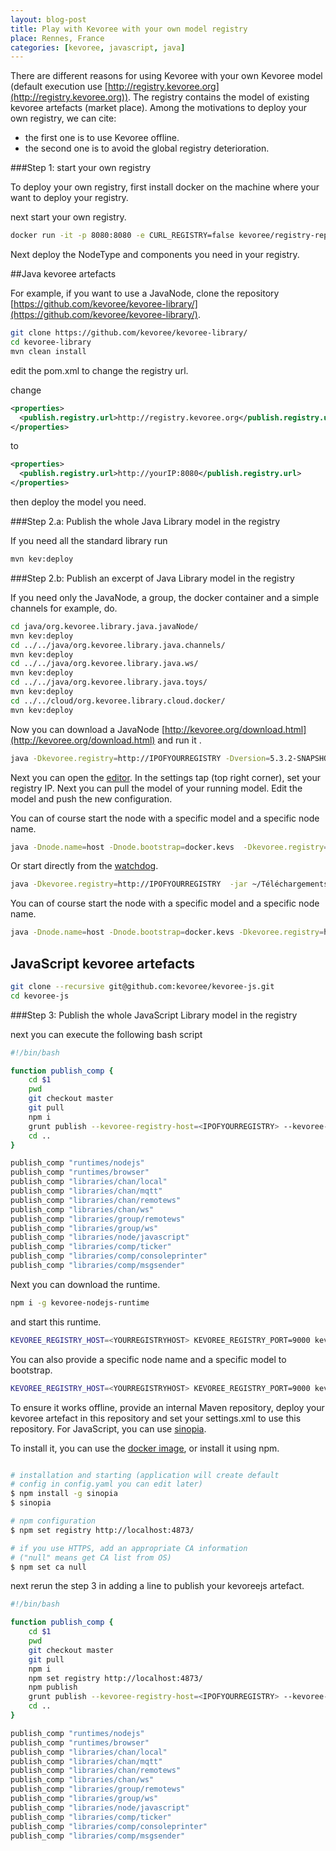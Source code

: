 ```yaml
---
layout: blog-post
title: Play with Kevoree with your own model registry
place: Rennes, France
categories: [kevoree, javascript, java]
---
```


There are different reasons for using Kevoree with your own Kevoree model (default execution use [http://registry.kevoree.org](http://registry.kevoree.org)). The registry contains the model of existing kevoree artefacts (market place). Among the motivations to deploy your own registry, we can cite:

- the first one is to use Kevoree offline.
- the second one is to avoid the global registry deterioration.

<!--more-->

###Step 1: start your own registry

To deploy your own registry, first install docker on the machine where your want to deploy your registry.

next start your own registry.

```bash
docker run -it -p 8080:8080 -e CURL_REGISTRY=false kevoree/registry-replica
```

Next deploy the NodeType and components you need in your registry.

##Java kevoree artefacts

For example, if you want to use a JavaNode, clone the repository [https://github.com/kevoree/kevoree-library/](https://github.com/kevoree/kevoree-library/).



```bash
git clone https://github.com/kevoree/kevoree-library/
cd kevoree-library
mvn clean install
```

edit the pom.xml to change the registry url.

change

```xml
<properties>
  <publish.registry.url>http://registry.kevoree.org</publish.registry.url>
</properties>
```

to

```xml
<properties>
  <publish.registry.url>http://yourIP:8080</publish.registry.url>
</properties>
```

then deploy the model you need.

###Step 2.a: Publish the whole Java Library model in the registry

If you need all the standard library run

```bash
mvn kev:deploy
```

###Step 2.b: Publish an excerpt of Java Library model in the registry

If you need only the JavaNode, a group, the docker container and a simple channels for example, do.

```bash
cd java/org.kevoree.library.java.javaNode/
mvn kev:deploy
cd ../../java/org.kevoree.library.java.channels/
mvn kev:deploy
cd ../../java/org.kevoree.library.java.ws/
mvn kev:deploy
cd ../../java/org.kevoree.library.java.toys/
mvn kev:deploy
cd ../../cloud/org.kevoree.library.cloud.docker/
mvn kev:deploy
```


Now you can download a JavaNode [http://kevoree.org/download.html](http://kevoree.org/download.html) and run it .

```bash
java -Dkevoree.registry=http://IPOFYOURREGISTRY -Dversion=5.3.2-SNAPSHOT -Dkevoree.version=5.3.2-SNAPSHOT -jar ~/Téléchargements/org.kevoree.platform.standalone-5.3.2-20160128.112324-2.jar
```

Next you can open the [editor](http://editor.kevoree.org). In the settings tap (top right corner), set your registry IP. Next you can pull the model of your running model. Edit the model and push the new configuration.

You can of course start the node with a specific model and a specific node name.

```bash
java -Dnode.name=host -Dnode.bootstrap=docker.kevs  -Dkevoree.registry=http://IPOFYOURREGISTRY -Dversion=5.3.2-SNAPSHOT -Dkevoree.version=5.3.2-SNAPSHOT -jar ~/Téléchargements/org.kevoree.platform.standalone-5.3.2-20160128.112324-2.jar
```

Or start directly from the [watchdog](http://oss.sonatype.org/service/local/artifact/maven/redirect?r=public&g=org.kevoree.watchdog&a=org.kevoree.watchdog&v=RELEASE).

```bash
java -Dkevoree.registry=http://IPOFYOURREGISTRY  -jar ~/Téléchargements/org.kevoree.watchdog-0.27.jar 5.3.2-SNAPSHOT
```

You can of course start the node with a specific model and a specific node name.


```bash
java -Dnode.name=host -Dnode.bootstrap=docker.kevs -Dkevoree.registry=http://IPOFYOURREGISTRY  -jar ~/Téléchargements/org.kevoree.watchdog-0.27.jar 5.3.2-SNAPSHOT
```

## JavaScript kevoree artefacts

```bash
git clone --recursive git@github.com:kevoree/kevoree-js.git
cd kevoree-js
```

###Step 3: Publish the whole JavaScript Library model in the registry


next you can execute the following bash script

```bash
#!/bin/bash

function publish_comp {
    cd $1
    pwd
    git checkout master
    git pull
    npm i
    grunt publish --kevoree-registry-host=<IPOFYOURREGISTRY> --kevoree-registry-port=8080
    cd ..
}

publish_comp "runtimes/nodejs"
publish_comp "runtimes/browser"
publish_comp "libraries/chan/local"
publish_comp "libraries/chan/mqtt"
publish_comp "libraries/chan/remotews"
publish_comp "libraries/chan/ws"
publish_comp "libraries/group/remotews"
publish_comp "libraries/group/ws"
publish_comp "libraries/node/javascript"
publish_comp "libraries/comp/ticker"
publish_comp "libraries/comp/consoleprinter"
publish_comp "libraries/comp/msgsender"
```

Next you can download the runtime.

```bash
npm i -g kevoree-nodejs-runtime
```


and start this runtime.


```bash
KEVOREE_REGISTRY_HOST=<YOURREGISTRYHOST> KEVOREE_REGISTRY_PORT=9000 kevoreejs
```

You can also provide a specific node name and a specific model to bootstrap.

```bash
KEVOREE_REGISTRY_HOST=<YOURREGISTRYHOST> KEVOREE_REGISTRY_PORT=9000 kevoreejs --nodeName node0 --kevscript model.kevs
```

To ensure it works offline, provide an internal Maven repository, deploy your kevoree artefact in this repository and set your settings.xml to use this repository. For JavaScript, you can use [sinopia](https://www.npmjs.com/package/sinopia).

To install it, you can use the [docker image](https://registry.hub.docker.com/u/keyvanfatehi/sinopia/), or install it using npm.

```bash

# installation and starting (application will create default
# config in config.yaml you can edit later)
$ npm install -g sinopia
$ sinopia

# npm configuration
$ npm set registry http://localhost:4873/

# if you use HTTPS, add an appropriate CA information
# ("null" means get CA list from OS)
$ npm set ca null
```

next rerun the step 3 in adding a line to publish your kevoreejs artefact.

```bash
#!/bin/bash

function publish_comp {
    cd $1
    pwd
    git checkout master
    git pull
    npm i
    npm set registry http://localhost:4873/
    npm publish
    grunt publish --kevoree-registry-host=<IPOFYOURREGISTRY> --kevoree-registry-port=8080
    cd ..
}

publish_comp "runtimes/nodejs"
publish_comp "runtimes/browser"
publish_comp "libraries/chan/local"
publish_comp "libraries/chan/mqtt"
publish_comp "libraries/chan/remotews"
publish_comp "libraries/chan/ws"
publish_comp "libraries/group/remotews"
publish_comp "libraries/group/ws"
publish_comp "libraries/node/javascript"
publish_comp "libraries/comp/ticker"
publish_comp "libraries/comp/consoleprinter"
publish_comp "libraries/comp/msgsender"
```
